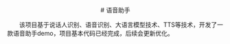 <p align="center">  
# 语音助手  
</p>   

<p style="text-indent: 2em;">
  该项目基于说话人识别、语音识别、大语言模型技术、TTS等技术，开发了一款语音助手demo，项目基本代码已经完成，后续会更新优化。
</p>
